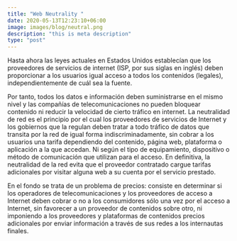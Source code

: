 ```yaml
---
title: "Web Neutrality "
date: 2020-05-13T12:23:10+06:00
image: images/blog/neutral.png
description: "this is meta description"
type: "post"
---
```


Hasta ahora las leyes actuales en Estados Unidos establecían que los proveedores de servicios de internet (ISP, por sus siglas en inglés) deben proporcionar a los usuarios igual acceso a todos los contenidos (legales), independientemente de cuál sea la fuente.

Por tanto, todos los datos e información deben suministrarse en el mismo nivel y las compañías de telecomunicaciones no pueden bloquear contenido ni reducir la velocidad de cierto tráfico en internet.
La neutralidad de red es el principio por el cual los proveedores de servicios de Internet y los gobiernos que la regulan deben tratar a todo tráfico de datos que transita por la red de igual forma indiscriminadamente, sin cobrar a los usuarios una tarifa dependiendo del contenido, página web, plataforma o aplicación a la que accedan. Ni según el tipo de equipamiento, dispositivo o método de comunicación que utilizan para el acceso​. En definitiva, la neutralidad de la red evita que el proveedor contratado cargue tarifas adicionales por visitar alguna web a su cuenta por el servicio prestado.

En el fondo se trata de un problema de precios: consiste en determinar si los operadores de telecomunicaciones y los proveedores de acceso a Internet deben cobrar o no a los consumidores sólo una vez por el acceso a Internet, sin favorecer a un proveedor de contenidos sobre otro, ni imponiendo a los proveedores y plataformas de contenidos precios adicionales por enviar información a través de sus redes a los internautas finales.